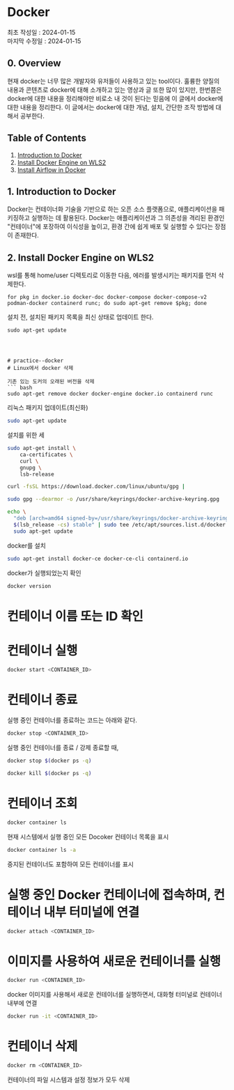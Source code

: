 # Docker
최초 작성일 : 2024-01-15  
마지막 수정일 : 2024-01-15  
  
## 0. Overview
현재 docker는 너무 많은 개발자와 유저들이 사용하고 있는 tool이다. 훌륭한 양질의 내용과 콘텐츠로 docker에 대해 소개하고 있는 영상과 글 또한 많이 있지만, 한번쯤은 docker에 대한 내용을 정리해야만 비로소 내 것이 된다는 믿음에 이 글에서 docker에 대한 내용을 정리한다. 이 글에서는 docker에 대한 개념, 설치, 간단한 조작 방법에 대해서 공부한다. 

## Table of Contents
1. [Introduction to Docker](#1.-Introduction-to-Docker)
2. [Install Docker Engine on WLS2](#2.-Install-Docker-Engine-on-WLS2)
3. [Install Airflow in Docker](#3.-Install-Airflow-in-Docker) 

## 1. Introduction to Docker  
Docker는 컨테이너화 기술을 기반으로 하는 오픈 소스 플랫폼으로, 애플리케이션을 패키징하고 실행하는 데 활용된다.  Docker는 애플리케이션과 그 의존성을 격리된 환경인 "컨테이너"에 포장하여 이식성을 높이고, 환경 간에 쉽게 배포 및 실행할 수 있다는 장점이 존재한다.


## 2. Install Docker Engine on WLS2
wsl를 통해 home/user 디렉토리로 이동한 다음, 에러를 발생시키는 패키지를 먼저 삭제한다.
```console
for pkg in docker.io docker-doc docker-compose docker-compose-v2 podman-docker containerd runc; do sudo apt-get remove $pkg; done
```

설치 전, 설치된 패키지 목록을 최신 상태로 업데이트 한다.
```console
sudo apt-get update




# practice--docker
# Linux에서 docker 삭제 

기존 있는 도커의 오래된 버전을 삭제
``` bash
sudo apt-get remove docker docker-engine docker.io containerd runc
```

리눅스 패키지 업데이트(최신화)
``` bash
sudo apt-get update
```
설치를 위한 세
``` bash
sudo apt-get install \
    ca-certificates \
    curl \
    gnupg \
    lsb-release
```
``` bash
curl -fsSL https://download.docker.com/linux/ubuntu/gpg | 
```
``` bash
sudo gpg --dearmor -o /usr/share/keyrings/docker-archive-keyring.gpg
```
``` bash
echo \
  "deb [arch=amd64 signed-by=/usr/share/keyrings/docker-archive-keyring.gpg] https://download.docker.com/linux/ubuntu \
  $(lsb_release -cs) stable" | sudo tee /etc/apt/sources.list.d/docker.list > /dev/null
  sudo apt-get update
```

docker를 설치
``` bash
sudo apt-get install docker-ce docker-ce-cli containerd.io
```

docker가 실행되었는지 확인
```bash
docker version
```






# 컨테이너 이름 또는 ID 확인


# 컨테이너 실행
```bash
docker start <CONTAINER_ID>
```



# 컨테이너 종료
실행 중인 컨테이너를 종료하는 코드는 아래와 같다.
```bash
docker stop <CONTAINER_ID>
```


실행 중인 컨테이너를 종료 / 강제 종료할 때,
```bash
docker stop $(docker ps -q)

docker kill $(docker ps -q)
```

# 컨테이너 조회

```bash
docker container ls
```
현재 시스템에서 실행 중인 모든 Docoker 컨테이너 목록을 표시
```bash
docker container ls -a
```
중지된 컨테이너도 포함하여 모든 컨테이너를 표시

# 실행 중인 Docker 컨테이너에 접속하며, 컨테이너 내부 터미널에 연결
```bash
docker attach <CONTAINER_ID>
```

# 이미지를 사용하여 새로운 컨테이너를 실행
```bash
docker run <CONTAINER_ID>
```
docker 이미지를 사용해서 새로운 컨테이너를 실행하면서, 대화형 터미널로 컨테이너 내부에 연결
```bash
docker run -it <CONTAINER_ID>
```

# 컨테이너 삭제
```bash
docker rm <CONTAINER_ID>
```
컨테이너의 파일 시스템과 설정 정보가 모두 삭제
